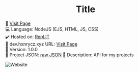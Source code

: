 <div align="center">
   <h1>Title</h1>
 </div>
 
🔗 [Visit Page](https://api.hxnrycz.xyz)<br>
💻 Language: NodeJS (EJS, HTML, JS, CSS)<br>
✔️ Hosted on: [Repl.IT](https://replit.com)<br>
💎 dev.hxnrycz.xyz URL: [Visit Page](https://dev.hxnrycz.xyz/api)<br>
🎈 Version: 1.0.0<br>
💨 Project JSON: [raw JSON](https://dev.hxnrycz.xyz/api/raw)
📰 Description: API for my projects

![Website](https://img.shields.io/website?down_color=red&down_message=Offline&label=status&style=for-the-badge&up_color=green&up_message=Online&url=https%3A%2F%2Fapi.hxnrycz.xyz)
